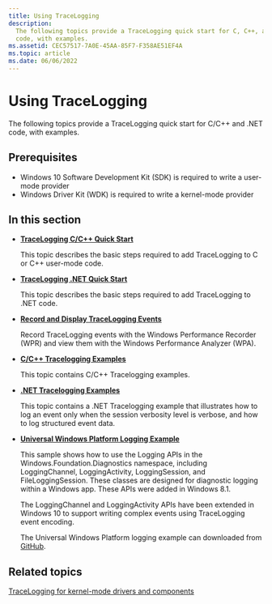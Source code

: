 ```yaml
---
title: Using TraceLogging
description:
  The following topics provide a TraceLogging quick start for C, C++, and .NET
  code, with examples.
ms.assetid: CEC57517-7A0E-45AA-85F7-F358AE51EF4A
ms.topic: article
ms.date: 06/06/2022
---
```


# Using TraceLogging

The following topics provide a TraceLogging quick start for C/C++ and .NET code,
with examples.

## Prerequisites

- Windows 10 Software Development Kit (SDK) is required to write a user-mode
  provider
- Windows Driver Kit (WDK) is required to write a kernel-mode provider

## In this section

- [**TraceLogging C/C++ Quick Start**](tracelogging-native-quick-start.md)

  This topic describes the basic steps required to add TraceLogging to C or C++
  user-mode code.

- [**TraceLogging .NET Quick Start**](tracelogging-managed-quick-start.md)

  This topic describes the basic steps required to add TraceLogging to .NET
  code.

- [**Record and Display TraceLogging Events**](tracelogging-record-and-display-tracelogging-events.md)

  Record TraceLogging events with the Windows Performance Recorder (WPR) and
  view them with the Windows Performance Analyzer (WPA).

- [**C/C++ Tracelogging Examples**](tracelogging-c-cpp-tracelogging-examples.md)

  This topic contains C/C++ Tracelogging examples.

- [**.NET Tracelogging Examples**](tracelogging-net-examples.md)

  This topic contains a .NET Tracelogging example that illustrates how to log an
  event only when the session verbosity level is verbose, and how to log
  structured event data.

- [**Universal Windows Platform Logging Example**](universal-windows-platform-logging-examples.md)

  This sample shows how to use the Logging APIs in the
  Windows.Foundation.Diagnostics namespace, including LoggingChannel,
  LoggingActivity, LoggingSession, and FileLoggingSession. These classes are
  designed for diagnostic logging within a Windows app. These APIs were added in
  Windows 8.1.

  The LoggingChannel and LoggingActivity APIs have been extended in Windows 10
  to support writing complex events using TraceLogging event encoding.

  The Universal Windows Platform logging example can downloaded from
  [GitHub](https://github.com/Microsoft/Windows-universal-samples/tree/master/Samples/Logging).

## Related topics

[TraceLogging for kernel-mode drivers and components](/windows-hardware/drivers/devtest/tracelogging-for-kernel-mode-drivers-and-components)
